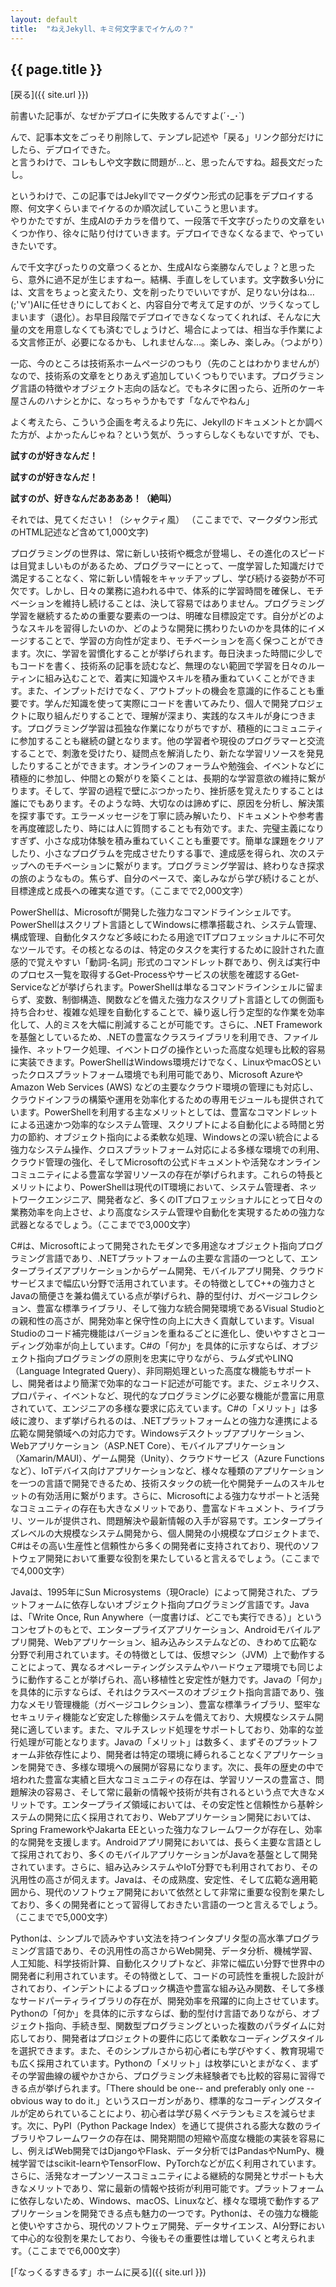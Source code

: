 ```yaml
---
layout: default
title:  "ねえJekyll、キミ何文字までイケんの？"
--- 
```


## {{ page.title }}

[戻る]({{ site.url }}) 

前書いた記事が、なぜかデプロイに失敗するんですよ(´･_･`)

んで、記事本文をごっそり削除して、テンプレ記述や「戻る」リンク部分だけにしたら、デプロイできた。  
と言うわけで、コレもしや文字数に問題が…と、思ったんですね。超長文だったし。

というわけで、この記事ではJekyllでマークダウン形式の記事をデプロイする際、何文字くらいまでイケるのか順次試していこうと思います。  
やりかたですが、生成AIのチカラを借りて、一段落で千文字ぴったりの文章をいくつか作り、徐々に貼り付けていきます。デプロイできなくなるまで、やっていきたいです。

んで千文字ぴったりの文章つくるとか、生成AIなら楽勝なんでしょ？と思ったら、意外に過不足が生じますねー。結構、手直しをしています。文字数多い分には、文言をちょっと変えたり、文を削ったりでいいですが、足りない分はね…(;'∀')AIに任せきりにしておくと、内容自分で考えて足すのが、ツラくなってしまいます（退化）。お早目段階でデプロイできなくなってくれれば、そんなに大量の文を用意しなくても済むでしょうけど、場合によっては、相当な手作業による文言修正が、必要になるかも、しれませんな…。楽しみ、楽しみ。（つよがり）

一応、今のところは技術系ホームページのつもり（先のことはわかりませんが）なので、技術系の文章をとりあえず追加していくつもりでいます。プログラミング言語の特徴やオブジェクト志向の話など。でもネタに困ったら、近所のケーキ屋さんのハナシとかに、なっちゃうかもです「なんでやねん」

よく考えたら、こういう企画を考えるより先に、Jekyllのドキュメントとか調べた方が、よかったんじゃね？という気が、うっすらしなくもないですが、でも、

**試すのが好きなんだ！**

**試すのが好きなんだ！**

**試すのが、好きなんだああああ！（絶叫）**

それでは、見てください！（シャクティ風）
（ここまでで、マークダウン形式のHTML記述など含めて1,000文字)

プログラミングの世界は、常に新しい技術や概念が登場し、その進化のスピードは目覚ましいものがあるため、プログラマーにとって、一度学習した知識だけで満足することなく、常に新しい情報をキャッチアップし、学び続ける姿勢が不可欠です。しかし、日々の業務に追われる中で、体系的に学習時間を確保し、モチベーションを維持し続けることは、決して容易ではありません。プログラミング学習を継続するための重要な要素の一つは、明確な目標設定です。自分がどのようなスキルを習得したいのか、どのような開発に携わりたいのかを具体的にイメージすることで、学習の方向性が定まり、モチベーションを高く保つことができます。次に、学習を習慣化することが挙げられます。毎日決まった時間に少しでもコードを書く、技術系の記事を読むなど、無理のない範囲で学習を日々のルーティンに組み込むことで、着実に知識やスキルを積み重ねていくことができます。また、インプットだけでなく、アウトプットの機会を意識的に作ることも重要です。学んだ知識を使って実際にコードを書いてみたり、個人で開発プロジェクトに取り組んだりすることで、理解が深まり、実践的なスキルが身につきます。プログラミング学習は孤独な作業になりがちですが、積極的にコミュニティに参加することも継続の鍵となります。他の学習者や現役のプログラマーと交流することで、刺激を受けたり、疑問点を解消したり、新たな学習リソースを発見したりすることができます。オンラインのフォーラムや勉強会、イベントなどに積極的に参加し、仲間との繋がりを築くことは、長期的な学習意欲の維持に繋がります。そして、学習の過程で壁にぶつかったり、挫折感を覚えたりすることは誰にでもあります。そのような時、大切なのは諦めずに、原因を分析し、解決策を探す事です。エラーメッセージを丁寧に読み解いたり、ドキュメントや参考書を再度確認したり、時には人に質問することも有効です。また、完璧主義になりすぎず、小さな成功体験を積み重ねていくことも重要です。簡単な課題をクリアしたり、小さなプログラムを完成させたりする事で、達成感を得られ、次のステップへのモチベーションに繋がります。プログラミング学習は、終わりなき探求の旅のようなもの。焦らず、自分のペースで、楽しみながら学び続けることが、目標達成と成長への確実な道です。（ここまでで2,000文字）

PowerShellは、Microsoftが開発した強力なコマンドラインシェルです。PowerShellはスクリプト言語としてWindowsに標準搭載され、システム管理、構成管理、自動化タスクなど多岐にわたる用途でITプロフェッショナルに不可欠なツールです。その核となるのは、特定のタスクを実行するために設計された直感的で覚えやすい「動詞-名詞」形式のコマンドレット群であり、例えば実行中のプロセス一覧を取得するGet-Processやサービスの状態を確認するGet-Serviceなどが挙げられます。PowerShellは単なるコマンドラインシェルに留まらず、変数、制御構造、関数などを備えた強力なスクリプト言語としての側面も持ち合わせ、複雑な処理を自動化することで、繰り返し行う定型的な作業を効率化して、人的ミスを大幅に削減することが可能です。さらに、.NET Frameworkを基盤としているため、.NETの豊富なクラスライブラリを利用でき、ファイル操作、ネットワーク処理、イベントログの操作といった高度な処理も比較的容易に実装できます。PowerShellはWindows環境だけでなく、LinuxやmacOSといったクロスプラットフォーム環境でも利用可能であり、Microsoft AzureやAmazon Web Services (AWS) などの主要なクラウド環境の管理にも対応し、クラウドインフラの構築や運用を効率化するための専用モジュールも提供されています。PowerShellを利用する主なメリットとしては、豊富なコマンドレットによる迅速かつ効率的なシステム管理、スクリプトによる自動化による時間と労力の節約、オブジェクト指向による柔軟な処理、Windowsとの深い統合による強力なシステム操作、クロスプラットフォーム対応による多様な環境での利用、クラウド管理の強化、そしてMicrosoftの公式ドキュメントや活発なオンラインコミュニティによる豊富な学習リソースの存在が挙げられます。これらの特長とメリットにより、PowerShellは現代のIT環境において、システム管理者、ネットワークエンジニア、開発者など、多くのITプロフェッショナルにとって日々の業務効率を向上させ、より高度なシステム管理や自動化を実現するための強力な武器となるでしょう。（ここまでで3,000文字）

C#は、Microsoftによって開発されたモダンで多用途なオブジェクト指向プログラミング言語であり、.NETプラットフォームの主要な言語の一つとして、エンタープライズアプリケーションからゲーム開発、モバイルアプリ開発、クラウドサービスまで幅広い分野で活用されています。その特徴としてC++の強力さとJavaの簡便さを兼ね備えている点が挙げられ、静的型付け、ガベージコレクション、豊富な標準ライブラリ、そして強力な統合開発環境であるVisual Studioとの親和性の高さが、開発効率と保守性の向上に大きく貢献しています。Visual Studioのコード補完機能はバージョンを重ねるごとに進化し、使いやすさとコーディング効率が向上しています。C#の「何か」を具体的に示すならば、オブジェクト指向プログラミングの原則を忠実に守りながら、ラムダ式やLINQ（Language Integrated Query）、非同期処理といった高度な機能もサポートし、開発者はより簡潔で効率的なコード記述が可能です。また、ジェネリクス、プロパティ、イベントなど、現代的なプログラミングに必要な機能が豊富に用意されていて、エンジニアの多様な要求に応えています。C#の「メリット」は多岐に渡り、まず挙げられるのは、.NETプラットフォームとの強力な連携による広範な開発領域への対応力です。Windowsデスクトップアプリケーション、Webアプリケーション（ASP.NET Core）、モバイルアプリケーション（Xamarin/MAUI）、ゲーム開発（Unity）、クラウドサービス（Azure Functionsなど）、IoTデバイス向けアプリケーションなど、様々な種類のアプリケーションを一つの言語で開発できるため、技術スタックの統一化や開発チームのスキルセットの有効活用に繋がります。さらに、Microsoftによる強力なサポートと活発なコミュニティの存在も大きなメリットであり、豊富なドキュメント、ライブラリ、ツールが提供され、問題解決や最新情報の入手が容易です。エンタープライズレベルの大規模なシステム開発から、個人開発の小規模なプロジェクトまで、C#はその高い生産性と信頼性から多くの開発者に支持されており、現代のソフトウェア開発において重要な役割を果たしていると言えるでしょう。（ここまでで4,000文字）

Javaは、1995年にSun Microsystems（現Oracle）によって開発された、プラットフォームに依存しないオブジェクト指向プログラミング言語です。Javaは、「Write Once, Run Anywhere（一度書けば、どこでも実行できる）」というコンセプトのもとで、エンタープライズアプリケーション、Androidモバイルアプリ開発、Webアプリケーション、組み込みシステムなどの、きわめて広範な分野で利用されています。その特徴としては、仮想マシン（JVM）上で動作することによって、異なるオペレーティングシステムやハードウェア環境でも同じように動作することが挙げられ、高い移植性と安定性が魅力です。Javaの「何か」を具体的に示すならば、それはクラスベースのオブジェクト指向言語であり、強力なメモリ管理機能（ガベージコレクション）、豊富な標準ライブラリ、堅牢なセキュリティ機能など安定した稼働システムを備えており、大規模なシステム開発に適しています。また、マルチスレッド処理をサポートしており、効率的な並行処理が可能となります。Javaの「メリット」は数多く、まずそのプラットフォーム非依存性により、開発者は特定の環境に縛られることなくアプリケーションを開発でき、多様な環境への展開が容易になります。次に、長年の歴史の中で培われた豊富な実績と巨大なコミュニティの存在は、学習リソースの豊富さ、問題解決の容易さ、そして常に最新の情報や技術が共有されるという点で大きなメリットです。エンタープライズ領域においては、その安定性と信頼性から基幹システムの開発に広く採用されており、Webアプリケーション開発においては、Spring FrameworkやJakarta EEといった強力なフレームワークが存在し、効率的な開発を支援します。Androidアプリ開発においては、長らく主要な言語として採用されており、多くのモバイルアプリケーションがJavaを基盤として開発されています。さらに、組み込みシステムやIoT分野でも利用されており、その汎用性の高さが伺えます。Javaは、その成熟度、安定性、そして広範な適用範囲から、現代のソフトウェア開発において依然として非常に重要な役割を果たしており、多くの開発者にとって習得しておきたい言語の一つと言えるでしょう。（ここまでで5,000文字）

Pythonは、シンプルで読みやすい文法を持つインタプリタ型の高水準プログラミング言語であり、その汎用性の高さからWeb開発、データ分析、機械学習、人工知能、科学技術計算、自動化スクリプトなど、非常に幅広い分野で世界中の開発者に利用されています。その特徴として、コードの可読性を重視した設計がされており、インデントによるブロック構造や豊富な組み込み関数、そして多様なサードパーティライブラリの存在が、開発効率を飛躍的に向上させています。Pythonの「何か」を具体的に示すならば、動的型付け言語でありながら、オブジェクト指向、手続き型、関数型プログラミングといった複数のパラダイムに対応しており、開発者はプロジェクトの要件に応じて柔軟なコーディングスタイルを選択できます。また、そのシンプルさから初心者にも学びやすく、教育現場でも広く採用されています。Pythonの「メリット」は枚挙にいとまがなく、まずその学習曲線の緩やかさから、プログラミング未経験者でも比較的容易に習得できる点が挙げられます。「There should be one-- and preferably only one -- obvious way to do it.」というスローガンがあり、標準的なコーディングスタイルが定められていることにより、初心者は学び易くベテランもミスを減らせます。次に、PyPI（Python Package Index）を通じて提供される膨大な数のライブラリやフレームワークの存在は、開発期間の短縮や高度な機能の実装を容易にし、例えばWeb開発ではDjangoやFlask、データ分析ではPandasやNumPy、機械学習ではscikit-learnやTensorFlow、PyTorchなどが広く利用されています。さらに、活発なオープンソースコミュニティによる継続的な開発とサポートも大きなメリットであり、常に最新の情報や技術が利用可能です。プラットフォームに依存しないため、Windows、macOS、Linuxなど、様々な環境で動作するアプリケーションを開発できる点も魅力の一つです。Pythonは、その強力な機能と使いやすさから、現代のソフトウェア開発、データサイエンス、AI分野において中心的な役割を果たしており、今後もその重要性は増していくと考えられます。（ここまでで6,000文字）

[「なっくるすきるす」ホームに戻る]({{ site.url }}) 
